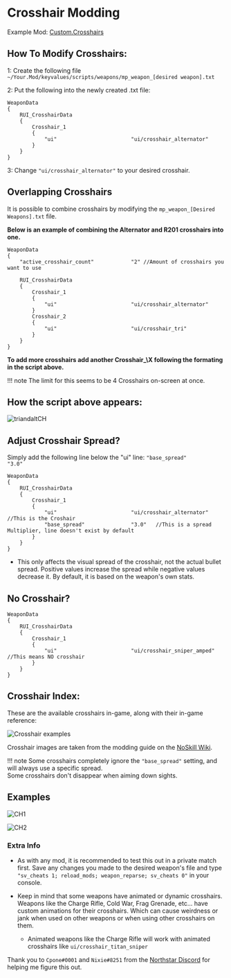 # Crosshair Modding

Example Mod:
[Custom.Crosshairs](https://github.com/MysteriousRSA/Custom.Crosshairs)

## How To Modify Crosshairs:

1: Create the following file
`~/Your.Mod/keyvalues/scripts/weapons/mp_weapon_[desired weapon].txt`

2: Put the following into the newly created .txt file:

```
WeaponData
{
	RUI_CrosshairData
	{
		Crosshair_1
		{
			"ui"                        "ui/crosshair_alternator"
		}
	}
}
```

3: Change `"ui/crosshair_alternator"` to your desired crosshair.

## Overlapping Crosshairs

It is possible to combine crosshairs by modifying the `mp_weapon_[Desired
Weapons].txt` file.

**Below is an example of combining the Alternator and R201 crosshairs
into one.**

```
WeaponData
{
	"active_crosshair_count"            "2" //Amount of crosshairs you want to use
	
	RUI_CrosshairData
	{
		Crosshair_1
		{
			"ui"                        "ui/crosshair_alternator"
		}
		Crosshair_2
		{
			"ui"                        "ui/crosshair_tri"
		}
	}
}
```

**To add more crosshairs add another Crosshair\_\X following the
formating in the script above.**

!!! note
    The limit for this seems to be 4 Crosshairs on-screen at once.

## How the script above appears:

![triandaltCH](https://user-images.githubusercontent.com/45333346/149623038-64937ab7-bb0f-450c-ba92-97c625e715bf.png)

## Adjust Crosshair Spread?

Simply add the following line below the "ui" line: `"base_spread"               "3.0"`

```
WeaponData
{
	RUI_CrosshairData
	{
		Crosshair_1
		{
			"ui"                        "ui/crosshair_alternator" //This is the Croshair
			"base_spread"               "3.0"   //This is a spread Multiplier, line doesn't exist by default
		}
	}
}
```

* This only affects the visual spread of the crosshair, not the actual bullet spread. Positive values increase the spread while negative values decrease it. By default, it is based on the weapon's own stats.

## No Crosshair?

```
WeaponData
{
	RUI_CrosshairData
	{
		Crosshair_1
		{
			"ui"                        "ui/crosshair_sniper_amped" //This means NO crosshair
		}
	}
}
```

## Crosshair Index:

These are the available crosshairs in-game, along with their in-game
reference:

![Crosshair examples](https://github.com/Riccorbypro/Custom.Crosshairs/raw/main/assets/crosshairs.png)

Crosshair images are taken from the modding guide on the [NoSkill Wiki](https://noskill.gitbook.io/titanfall2).

!!! note
	Some crosshairs completely ignore the `"base_spread"` setting, and will always use a specific spread.	
	Some crosshairs don't disappear when aiming down sights.

## Examples

![CH1](https://user-images.githubusercontent.com/45333346/149503054-45eb1fa5-5e89-4bf1-bf58-b58c1bfab94b.png)

![CH2](https://user-images.githubusercontent.com/45333346/149503085-154c05b8-4a76-4d03-80aa-fe67fba1bcb1.png)


### Extra Info


* As with any mod, it is recommended to test this out in a private match first. Save any changes you made to the desired weapon's file and type `"sv_cheats 1; reload_mods; weapon_reparse; sv_cheats 0"` in your console.


* Keep in mind that some weapons have animated or dynamic crosshairs. Weapons like the Charge Rifle, Cold War, Frag Grenade, etc... have custom animations for their crosshairs. Which can cause weirdness or jank when used on other weapons or when using other crosshairs on them.
   * Animated weapons like the Charge Rifle will work with animated crosshairs like `ui/crosshair_titan_sniper`

Thank you to `Cpone#0001` and `Nixie#8251` from the [Northstar
Discord](https://northstar.tf/discord) for helping me figure this out.
